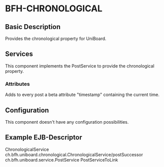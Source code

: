 # BFH-CHRONOLOGICAL

## Basic Description

Provides the chronological property for UniBoard.

## Services

This component implements the PostService to provide the chronological property.

### Attributes

Adds to every post a beta attribute "timestamp" containing the current time.

## Configuration

This component doesn't have any configuration possibilities.

## Example EJB-Descriptor

<enterprise-beans>
	<session>
		<ejb-name>ChronologicalService</ejb-name>
		<ejb-local-ref>
			<ejb-ref-name>ch.bfh.uniboard.chronological.ChronologicalService/postSuccessor</ejb-ref-name>
			<local>ch.bfh.uniboard.service.PostService</local>
			<ejb-link>PostServiceToLink</ejb-link>
		</ejb-local-ref>
	</session>
</enterprise-beans>

